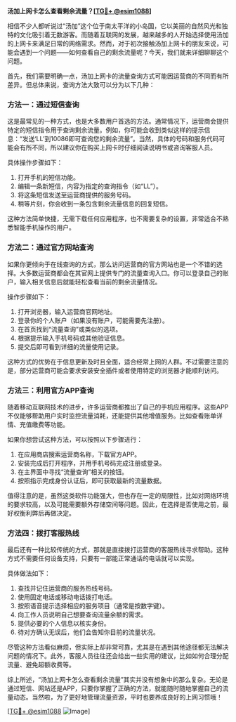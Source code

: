 **汤加上网卡怎么查看剩余流量？[[TG💪+ @esim1088](https://t.me/s/esim1088)]**

相信不少人都听说过“汤加”这个位于南太平洋的小岛国，它以美丽的自然风光和独特的文化吸引着无数游客。而随着互联网的发展，越来越多的人开始选择使用汤加的上网卡来满足日常的网络需求。然而，对于初次接触汤加上网卡的朋友来说，可能会遇到一个问题——如何查看自己的剩余流量呢？今天，我们就来详细聊聊这个问题。

首先，我们需要明确一点，汤加上网卡的流量查询方式可能因运营商的不同而有所差异。但总体来说，查询方法大致可以分为以下几种：

### 方法一：通过短信查询

这是最常见的一种方式，也是大多数用户首选的方法。通常情况下，运营商会提供特定的短信指令用于查询剩余流量。例如，你可能会收到类似这样的提示信息：“发送‘LL’到10086即可查询您的剩余流量”。当然，具体的号码和服务代码可能会有所不同，所以建议你在购买上网卡时仔细阅读说明书或咨询客服人员。

具体操作步骤如下：
1. 打开手机的短信功能。
2. 编辑一条新短信，内容为指定的查询指令（如“LL”）。
3. 将这条短信发送至运营商提供的服务号码。
4. 稍等片刻，你会收到一条包含剩余流量信息的回复短信。

这种方法简单快捷，无需下载任何应用程序，也不需要复杂的设置，非常适合不熟悉智能手机操作的用户。

### 方法二：通过官方网站查询

如果你更倾向于在线查询的方式，那么访问运营商的官方网站也是一个不错的选择。大多数运营商都会在其官网上提供专门的流量查询入口。你可以登录自己的账户，输入相关信息后就能轻松查看当前的剩余流量情况。

操作步骤如下：
1. 打开浏览器，输入运营商官网地址。
2. 登录你的个人账户（如果没有账户，可能需要先注册）。
3. 在首页找到“流量查询”或类似的选项。
4. 根据提示输入手机号码或其他验证信息。
5. 提交后即可看到详细的流量使用记录。

这种方式的优势在于信息更新及时且全面，适合经常上网的人群。不过需要注意的是，部分运营商可能会要求安装安全插件或者使用特定的浏览器才能顺利访问。

### 方法三：利用官方APP查询

随着移动互联网技术的进步，许多运营商都推出了自己的手机应用程序。这些APP不仅能够帮助用户实时监控流量消耗，还能提供其他增值服务。比如查看账单详情、充值缴费等功能。

如果你想尝试这种方法，可以按照以下步骤进行：
1. 在应用商店搜索运营商名称，下载官方APP。
2. 安装完成后打开程序，并用手机号码完成注册或登录。
3. 在主界面中寻找“流量查询”相关的按钮。
4. 按照指示完成身份认证后，即可获取最新的流量数据。

值得注意的是，虽然这类软件功能强大，但也存在一定的局限性，比如对网络环境的要求较高，以及可能需要额外存储空间等问题。因此，在选择是否使用之前，最好权衡利弊后再做决定。

### 方法四：拨打客服热线

最后还有一种比较传统的方式，那就是直接拨打运营商的客服热线寻求帮助。这种方式不需要任何设备支持，只要有一部能正常通话的电话就可以实现。

具体做法如下：
1. 查找并记住运营商的服务热线号码。
2. 使用固定电话或移动电话拨打电话。
3. 按照语音提示选择相应的服务项目（通常是按数字键）。
4. 向工作人员说明自己想要查询流量余额的需求。
5. 提供必要的个人信息以核实身份。
6. 待对方确认无误后，他们会告知你目前的流量状况。

尽管这种方法看似麻烦，但实际上却非常可靠，尤其是在遇到其他途径都无法解决问题的情况下。此外，客服人员往往还会给出一些实用的建议，比如如何合理分配流量、避免超额收费等。

综上所述，“汤加上网卡怎么查看剩余流量”其实并没有想象中的那么复杂。无论是通过短信、网站还是APP，只要你掌握了正确的方法，就能随时随地掌握自己的流量动态。当然啦，为了更好地管理流量资源，平时也要养成良好的上网习惯哦！

[[TG💪+ @esim1088](https://t.me/s/esim1088) ![Image](https://i.postimg.cc/4NQfJmqS/Snipaste-2025-05-13-00-14-12.png)]